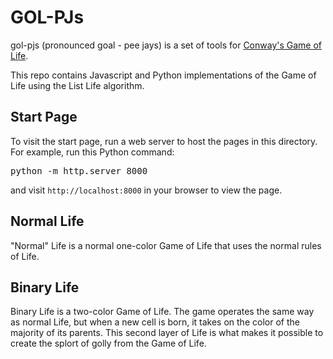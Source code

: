# GOL-PJs

gol-pjs (pronounced goal - pee jays) is a set of tools for [Conway's Game of
Life](https://en.wikipedia.org/wiki/Conway%27s_Game_of_Life).

This repo contains Javascript and Python implementations of the Game of Life
using the List Life algorithm.

## Start Page

To visit the start page, run a web server to host the pages in this directory.
For example, run this Python command:

<pre>
python -m http.server 8000
</pre>

and visit `http://localhost:8000` in your browser to view the page.

## Normal Life

"Normal" Life is a normal one-color Game of Life that uses the normal rules of Life.

## Binary Life

Binary Life is a two-color Game of Life. The game operates the same way as normal Life,
but when a new cell is born, it takes on the color of the majority of its parents.
This second layer of Life is what makes it possible to create the splort of golly
from the Game of Life.

